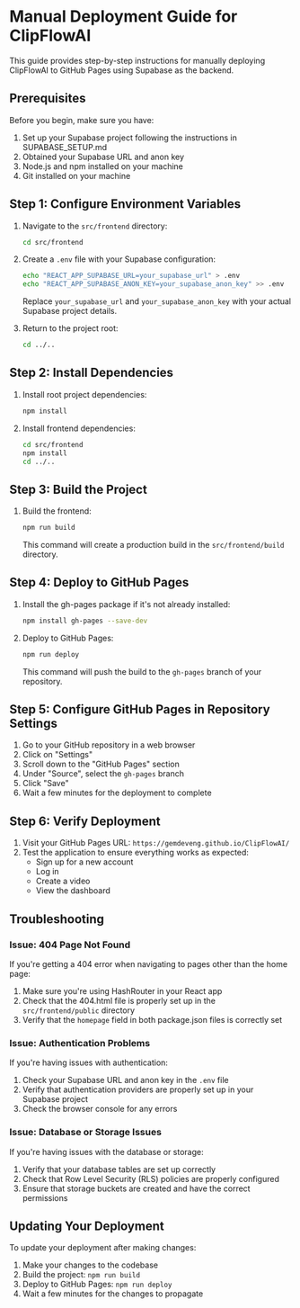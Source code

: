 # Manual Deployment Guide for ClipFlowAI

This guide provides step-by-step instructions for manually deploying ClipFlowAI to GitHub Pages using Supabase as the backend.

## Prerequisites

Before you begin, make sure you have:

1. Set up your Supabase project following the instructions in SUPABASE_SETUP.md
2. Obtained your Supabase URL and anon key
3. Node.js and npm installed on your machine
4. Git installed on your machine

## Step 1: Configure Environment Variables

1. Navigate to the `src/frontend` directory:
   ```bash
   cd src/frontend
   ```

2. Create a `.env` file with your Supabase configuration:
   ```bash
   echo "REACT_APP_SUPABASE_URL=your_supabase_url" > .env
   echo "REACT_APP_SUPABASE_ANON_KEY=your_supabase_anon_key" >> .env
   ```

   Replace `your_supabase_url` and `your_supabase_anon_key` with your actual Supabase project details.

3. Return to the project root:
   ```bash
   cd ../..
   ```

## Step 2: Install Dependencies

1. Install root project dependencies:
   ```bash
   npm install
   ```

2. Install frontend dependencies:
   ```bash
   cd src/frontend
   npm install
   cd ../..
   ```

## Step 3: Build the Project

1. Build the frontend:
   ```bash
   npm run build
   ```

   This command will create a production build in the `src/frontend/build` directory.

## Step 4: Deploy to GitHub Pages

1. Install the gh-pages package if it's not already installed:
   ```bash
   npm install gh-pages --save-dev
   ```

2. Deploy to GitHub Pages:
   ```bash
   npm run deploy
   ```

   This command will push the build to the `gh-pages` branch of your repository.

## Step 5: Configure GitHub Pages in Repository Settings

1. Go to your GitHub repository in a web browser
2. Click on "Settings"
3. Scroll down to the "GitHub Pages" section
4. Under "Source", select the `gh-pages` branch
5. Click "Save"
6. Wait a few minutes for the deployment to complete

## Step 6: Verify Deployment

1. Visit your GitHub Pages URL: `https://gemdeveng.github.io/ClipFlowAI/`
2. Test the application to ensure everything works as expected:
   - Sign up for a new account
   - Log in
   - Create a video
   - View the dashboard

## Troubleshooting

### Issue: 404 Page Not Found

If you're getting a 404 error when navigating to pages other than the home page:

1. Make sure you're using HashRouter in your React app
2. Check that the 404.html file is properly set up in the `src/frontend/public` directory
3. Verify that the `homepage` field in both package.json files is correctly set

### Issue: Authentication Problems

If you're having issues with authentication:

1. Check your Supabase URL and anon key in the `.env` file
2. Verify that authentication providers are properly set up in your Supabase project
3. Check the browser console for any errors

### Issue: Database or Storage Issues

If you're having issues with the database or storage:

1. Verify that your database tables are set up correctly
2. Check that Row Level Security (RLS) policies are properly configured
3. Ensure that storage buckets are created and have the correct permissions

## Updating Your Deployment

To update your deployment after making changes:

1. Make your changes to the codebase
2. Build the project: `npm run build`
3. Deploy to GitHub Pages: `npm run deploy`
4. Wait a few minutes for the changes to propagate
